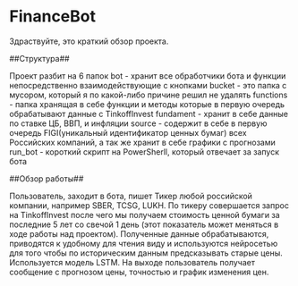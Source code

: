 # FinanceBot
Здраствуйте, это краткий обзор проекта.

##Структура##

Проект разбит на 6 папок
bot - хранит все обработчики бота и функции непосредственно взаимодействующие с кнопками
bucket - это папка с мусором, который я по какой-либо причине решил не удалять
functions - папка хранящая в себе функции и методы которые в первую очередь обрабатывают данные с TinkoffInvest
fundament - хранит в себе данные по ставке ЦБ, ВВП, и инфляции
source - содержит в себе в первую очередь FIGI(уникальный идентификатор ценных бумаг) всех Российских компаний,
а так же хранит в себе графики с прогнозами 
run_bot - короткий скрипт на PowerSherll, который отвечает за запуск бота

##Обзор работы##

Пользователь, заходит в бота, пишет Тикер любой российской компании, например SBER, TCSG, LUKH. По тикеру совершается запрос на TinkoffInvest
после чего мы получаем стоимость ценной бумаги за последние 5 лет со свечой 1 день (этот показатель может меняться в ходе работы над проектом).
Полученные данные обрабатываются, приводятся к удобному для чтения виду и используются нейросетью для того чтобы по историческим данным предсказывать старые цены. 
Используется модель LSTM. На выходе пользователь получает сообщение с прогнозом цены, точностью и график изменения цен.

